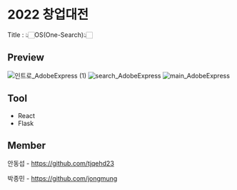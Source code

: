 # 2022 창업대전

Title : 👆🏻OS(One-Search)👆🏻


## Preview
![인트로_AdobeExpress (1)](https://user-images.githubusercontent.com/96939334/198579912-871b1f91-dc6f-4144-85a8-608909f578b1.gif)
![search_AdobeExpress](https://user-images.githubusercontent.com/96939334/198580962-c8c6681f-070a-43e1-ab78-688734a85257.gif)
![main_AdobeExpress](https://user-images.githubusercontent.com/96939334/198582379-f43f4a3f-70cd-46cd-84da-fe18e48c2888.gif)



## Tool

+ React
+ Flask


## Member

안동섭 - https://github.com/tjqehd23

박종민 - https://github.com/jongmung
